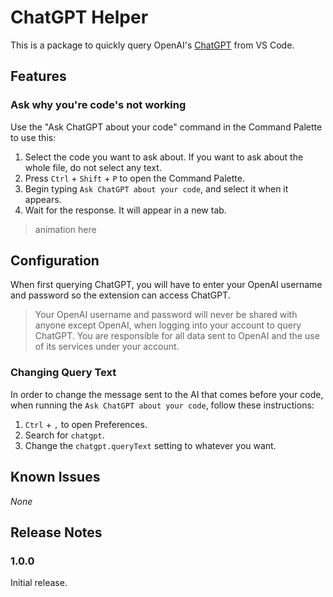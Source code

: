# ChatGPT Helper

This is a package to quickly query OpenAI's [ChatGPT](https://openai.com/blog/chatgpt/) from VS Code.

## Features

### Ask why you're code's not working

Use the "Ask ChatGPT about your code" command in the Command Palette to use this:

1. Select the code you want to ask about. If you want to ask about the whole file, do not select any text.
2. Press `Ctrl` + `Shift` + `P` to open the Command Palette.
3. Begin typing `Ask ChatGPT about your code`, and select it when it appears.
4. Wait for the response. It will appear in a new tab.

> animation here

## Configuration

When first querying ChatGPT, you will have to enter your OpenAI username and password so the extension can access ChatGPT.

> Your OpenAI username and password will never be shared with anyone except OpenAI, when logging into your account to query ChatGPT. You are responsible for all data sent to OpenAI and the use of its services under your account.

### Changing Query Text

In order to change the message sent to the AI that comes before your code, when running the `Ask ChatGPT about your code`, follow these instructions:

1. `Ctrl` + `,` to open Preferences.
2. Search for `chatgpt`.
3. Change the `chatgpt.queryText` setting to whatever you want.

## Known Issues

*None*

## Release Notes

### 1.0.0

Initial release.